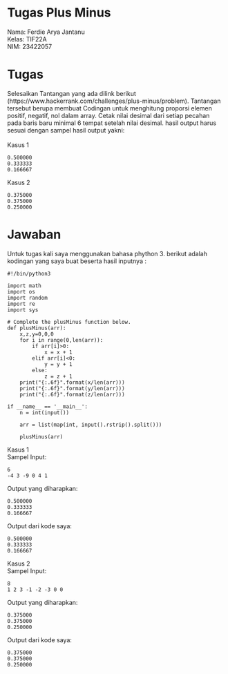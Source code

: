 <h1>Tugas Plus Minus</h1>
Nama: Ferdie Arya Jantanu<br>
Kelas: TIF22A<br>
NIM: 23422057
<h1>Tugas</h1>
Selesaikan Tantangan yang ada dilink berikut (https://www.hackerrank.com/challenges/plus-minus/problem). Tantangan tersebut berupa membuat Codingan untuk menghitung proporsi elemen positif, negatif, nol dalam array. Cetak nilai desimal dari setiap pecahan pada baris baru minimal 6 tempat setelah nilai desimal. hasil output harus sesuai dengan sampel hasil output yakni:
<br><br>Kasus 1

```
0.500000
0.333333
0.166667
```
Kasus 2
```
0.375000
0.375000
0.250000
```
<h1>Jawaban</h1>
Untuk tugas kali saya menggunakan bahasa phython 3. berikut adalah kodingan yang saya buat beserta hasil inputnya :

```
#!/bin/python3

import math
import os
import random
import re
import sys

# Complete the plusMinus function below.
def plusMinus(arr):
    x,z,y=0,0,0
    for i in range(0,len(arr)):
        if arr[i]>0:
            x = x + 1
        elif arr[i]<0:
            y = y + 1
        else:
            z = z + 1
    print("{:.6f}".format(x/len(arr)))
    print("{:.6f}".format(y/len(arr)))
    print("{:.6f}".format(z/len(arr)))

if __name__ == '__main__':
    n = int(input())

    arr = list(map(int, input().rstrip().split()))

    plusMinus(arr)
```

Kasus 1<br>
Sampel Input:
```
6
-4 3 -9 0 4 1
```
Output yang diharapkan:
```
0.500000
0.333333
0.166667
```
Output dari kode saya:
```
0.500000
0.333333
0.166667
```

Kasus 2<br>
Sampel Input:
```
8
1 2 3 -1 -2 -3 0 0
```
Output yang diharapkan:
```
0.375000
0.375000
0.250000
```
Output dari kode saya:
```
0.375000
0.375000
0.250000
```

